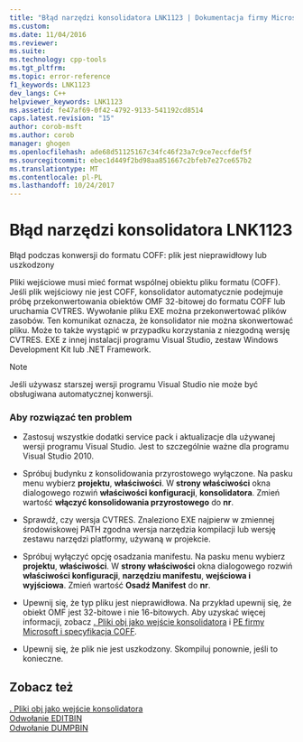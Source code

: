 ```yaml
---
title: "Błąd narzędzi konsolidatora LNK1123 | Dokumentacja firmy Microsoft"
ms.custom: 
ms.date: 11/04/2016
ms.reviewer: 
ms.suite: 
ms.technology: cpp-tools
ms.tgt_pltfrm: 
ms.topic: error-reference
f1_keywords: LNK1123
dev_langs: C++
helpviewer_keywords: LNK1123
ms.assetid: fe47af69-0f42-4792-9133-541192cd8514
caps.latest.revision: "15"
author: corob-msft
ms.author: corob
manager: ghogen
ms.openlocfilehash: ade68d51125167c34fc46f23a7c9ce7eccfdef5f
ms.sourcegitcommit: ebec1d449f2bd98aa851667c2bfeb7e27ce657b2
ms.translationtype: MT
ms.contentlocale: pl-PL
ms.lasthandoff: 10/24/2017
---
```

# <a name="linker-tools-error-lnk1123"></a>Błąd narzędzi konsolidatora LNK1123
Błąd podczas konwersji do formatu COFF: plik jest nieprawidłowy lub uszkodzony  
  
 Pliki wejściowe musi mieć format wspólnej obiektu pliku formatu (COFF). Jeśli plik wejściowy nie jest COFF, konsolidator automatycznie podejmuje próbę przekonwertowania obiektów OMF 32-bitowej do formatu COFF lub uruchamia CVTRES. Wywołanie pliku EXE można przekonwertować plików zasobów. Ten komunikat oznacza, że konsolidator nie można skonwertować pliku. Może to także wystąpić w przypadku korzystania z niezgodną wersję CVTRES. EXE z innej instalacji programu Visual Studio, zestaw Windows Development Kit lub .NET Framework.  
  
> [!NOTE]
>  Jeśli używasz starszej wersji programu Visual Studio nie może być obsługiwana automatycznej konwersji.  
  
### <a name="to-fix-the-problem"></a>Aby rozwiązać ten problem  
  
-   Zastosuj wszystkie dodatki service pack i aktualizacje dla używanej wersji programu Visual Studio. Jest to szczególnie ważne dla programu Visual Studio 2010.  
  
-   Spróbuj budynku z konsolidowania przyrostowego wyłączone. Na pasku menu wybierz **projektu**, **właściwości**. W **strony właściwości** okna dialogowego rozwiń **właściwości konfiguracji**, **konsolidatora**. Zmień wartość **włączyć konsolidowania przyrostowego** do **nr**.  
  
-   Sprawdź, czy wersja CVTRES. Znaleziono EXE najpierw w zmiennej środowiskowej PATH zgodna wersja narzędzia kompilacji lub wersję zestawu narzędzi platformy, używaną w projekcie.  
  
-   Spróbuj wyłączyć opcję osadzania manifestu. Na pasku menu wybierz **projektu**, **właściwości**. W **strony właściwości** okna dialogowego rozwiń **właściwości konfiguracji**, **narzędziu manifestu**, **wejściowa i wyjściowa**. Zmień wartość **Osadź Manifest** do **nr**.  
  
-   Upewnij się, że typ pliku jest nieprawidłowa. Na przykład upewnij się, że obiekt OMF jest 32-bitowe i nie 16-bitowych. Aby uzyskać więcej informacji, zobacz [. Pliki obj jako wejście konsolidatora](../../build/reference/dot-obj-files-as-linker-input.md) i [PE firmy Microsoft i specyfikacja COFF](http://go.microsoft.com/fwlink/p/?LinkId=93292).  
  
-   Upewnij się, że plik nie jest uszkodzony. Skompiluj ponownie, jeśli to konieczne.  
  
## <a name="see-also"></a>Zobacz też  
 [. Pliki obj jako wejście konsolidatora](../../build/reference/dot-obj-files-as-linker-input.md)   
 [Odwołanie EDITBIN](../../build/reference/editbin-reference.md)   
 [Odwołanie DUMPBIN](../../build/reference/dumpbin-reference.md)